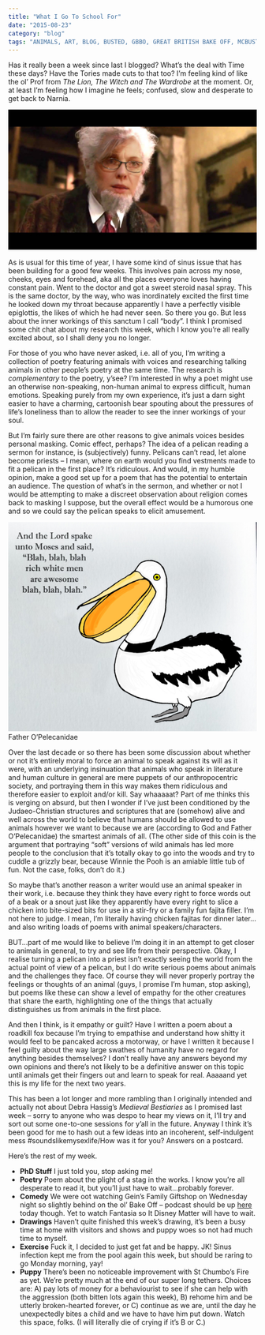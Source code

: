 ```yaml
---
title: "What I Go To School For"
date: "2015-08-23"
category: "blog"
tags: "ANIMALS, ART, BLOG, BUSTED, GBBO, GREAT BRITISH BAKE OFF, MCBUSTED, NARNIA, PELICAN, PHD, POETRY, RELIGION, RESEARCH, SERMON, SINUSES, TALKING ANIMALS, THE LION THE WITCH AND THE WARDROBE"
---
```

Has it really been a week since last I blogged? What’s the deal with Time these days? Have the Tories made cuts to that too? I’m feeling kind of like the ol’ Prof from *The Lion, The Witch and The Wardrobe* at the moment. Or, at least I’m feeling how I imagine he feels; confused, slow and desperate to get back to Narnia.

![Magical wardrobe, you say?](../images/archive-posts/me-and-prof1.jpg)

As is usual for this time of year, I have some kind of sinus issue that has been building for a good few weeks. This involves pain across my nose, cheeks, eyes and forehead, aka all the places everyone loves having constant pain. Went to the doctor and got a sweet steroid nasal spray. This is the same doctor, by the way, who was inordinately excited the first time he looked down my throat because apparently I have a perfectly visible epiglottis, the likes of which he had never seen. So there you go. But less about the inner workings of this sanctum I call “body”. I think I promised some chit chat about my research this week, which I know you’re all really excited about, so I shall deny you no longer.

For those of you who have never asked, i.e. all of you, I’m writing a collection of poetry featuring animals with voices and researching talking animals in other people’s poetry at the same time. The research is *complementary* to the poetry, y’see? I’m interested in why a poet might use an otherwise non-speaking, non-human animal to express difficult, human emotions. Speaking purely from my own experience, it’s just a darn sight easier to have a charming, cartoonish bear spouting about the pressures of life’s loneliness than to allow the reader to see the inner workings of your soul.

But I’m fairly sure there are other reasons to give animals voices besides personal masking. Comic effect, perhaps? The idea of a pelican reading a sermon for instance, is (subjectively) funny. Pelicans can’t read, let alone become priests – I mean, where on earth would you find vestments made to fit a pelican in the first place? It’s ridiculous. And would, in my humble opinion, make a good set up for a poem that has the potential to entertain an audience. The question of what’s in the sermon, and whether or not I would be attempting to make a discreet observation about religion comes back to masking I suppose, but the overall effect would be a humorous one and so we could say the pelican speaks to elicit amusement.

![Father O’Pelecanidae](../images/archive-posts/pelican.jpg)Father O’Pelecanidae

Over the last decade or so there has been some discussion about whether or not it’s entirely moral to force an animal to speak against its will as it were, with an underlying insinuation that animals who speak in literature and human culture in general are mere puppets of our anthropocentric society, and portraying them in this way makes them ridiculous and therefore easier to exploit and/or kill. Say whaaaaat? Part of me thinks this is verging on absurd, but then I wonder if I’ve just been conditioned by the Judaeo-Christian structures and scriptures that are (somehow) alive and well across the world to believe that humans should be allowed to use animals however we want to because we are (according to God and Father O’Pelecanidae) the smartest animals of all. (The other side of this coin is the argument that portraying “soft” versions of wild animals has led more people to the conclusion that it’s totally okay to go into the woods and try to cuddle a grizzly bear, because Winnie the Pooh is an amiable little tub of fun. Not the case, folks, don’t do it.)

So maybe that’s another reason a writer would use an animal speaker in their work, i.e. because they think they have every right to force words out of a beak or a snout just like they apparently have every right to slice a chicken into bite-sized bits for use in a stir-fry or a family fun fajita filler. I’m not here to judge. I mean, I’m literally having chicken fajitas for dinner later…and also writing loads of poems with animal speakers/characters.

BUT…part of me would like to believe I’m doing it in an attempt to get closer to animals in general, to try and see life from their perspective. Okay, I realise turning a pelican into a priest isn’t exactly seeing the world from the actual point of view of a pelican, but I do write serious poems about animals and the challenges they face. Of course they will never properly portray the feelings or thoughts of an animal (guys, I promise I’m human, stop asking), but poems like these can show a level of empathy for the other creatures that share the earth, highlighting one of the things that actually distinguishes us from animals in the first place.

And then I think, is it empathy or guilt? Have I written a poem about a roadkill fox because I’m trying to empathise and understand how shitty it would feel to be pancaked across a motorway, or have I written it because I feel guilty about the way large swathes of humanity have no regard for anything besides themselves? I don’t really have any answers beyond my own opinions and there’s not likely to be a definitive answer on this topic until animals get their fingers out and learn to speak for real. Aaaaand yet this is my life for the next two years.

This has been a lot longer and more rambling than I originally intended and actually not about Debra Hassig’s *Medieval Bestiaries* as I promised last week – sorry to anyone who was despo to hear my views on it, I’ll try and sort out some one-to-one sessions for y’all in the future. Anyway I think it’s been good for me to hash out a few ideas into an incoherent, self-indulgent mess #soundslikemysexlife/How was it for you? Answers on a postcard.

Here’s the rest of my week.

- **PhD Stuff**
I just told you, stop asking me!
- **Poetry**
Poem about the plight of a stag in the works. I know you’re all desperate to read it, but you’ll just have to wait…probably forever.
- **Comedy**
We were oot watching Gein’s Family Giftshop on Wednesday night so slightly behind on the ol’ Bake Off – podcast should be up [here](https://soundcloud.com/me3comedy/great-british-bitch-off-with-me3-comedy-episode-3-quickbreads) today though. Yet to watch Fantasia so It Disney Matter will have to wait.
- **Drawings**
Haven’t quite finished this week’s drawing, it’s been a busy time at home with visitors and shows and puppy woes so not had much time to myself.
- **Exercise**
Fuck it, I decided to just get fat and be happy. JK! Sinus infection kept me from the pool again this week, but should be raring to go Monday morning, yay!
- **Puppy**
There’s been no noticeable improvement with St Chumbo’s Fire as yet. We’re pretty much at the end of our super long tethers. Choices are: A) pay lots of money for a behaviourist to see if she can help with the aggression (both bitten lots again this week), B) rehome him and be utterly broken-hearted forever, or C) continue as we are, until the day he unexpectedly bites a child and we have to have him put down. Watch this space, folks. (I will literally die of crying if it’s B or C.)
